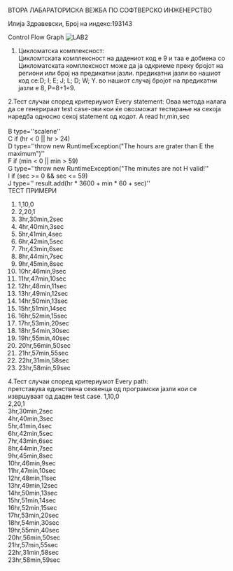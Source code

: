 ВТОРА ЛАБАРАТОРИСКА ВЕЖБА ПО СОФТВЕРСКО ИНЖЕНЕРСТВО

Илија Здравевски, Број на индекс:193143

Control Flow Graph
![LAB2](https://user-images.githubusercontent.com/82412147/120199778-e49bed00-c223-11eb-9f6c-1619132c6add.png)

1. Цикломатска комплексност:<br>
Цикломтската комплексност на дадениот код е 9 и таа е добиена со Цикломатската комплексност може да ја одкриеме преку бројот на региони или број на предикатни јазли. предикатни јазли во нашиот код се:D; I; E; J; L; D; W; Y. во нашиот случај бројот на предикатни јазли е 8, Р=8+1=9.

2.Тест случаи според критериумот Every statement:
Оваа метода налага да се генерираат test case-ови кои ќе овозможат
тестирање на секоја наредба односно секој statement од кодот.
A  read hr,min,sec<br>               
B  type=''scalene''<br>
C  if (hr < 0 || hr > 24)<br>
D  type=''throw new RuntimeException("The hours are grater than E  the maximum")''<br>
F  if (min < 0 || min > 59)<br>
G  type=''throw new RuntimeException("The minutes are not H  valid!''<br>
I  if (sec >= 0 && sec <= 59)<br>
J  type='' result.add(hr * 3600 + min * 60 + sec)''<br>
ТЕСТ ПРИМЕРИ<br>
1. 1,10,0
2. 2,20,1
3. 3hr,30min,2sec
4. 4hr,40min,3sec
5. 5hr,41min,4sec
6. 6hr,42min,5sec
7. 7hr,43min,6sec
8. 8hr,44min,7sec
9. 9hr,45min,8sec
10. 10hr,46min,9sec
11. 11hr,47min,10sec
12. 12hr,48min,11sec
13. 13hr,49min,12sec
14. 14hr,50min,13sec
15. 15hr,51min,14sec
16. 16hr,52min,15sec
17. 17hr,53min,20sec
18. 18hr,54min,30sec
19. 19hr,55min,40sec
20. 20hr,56min,50sec
21. 21hr,57min,55sec
22. 22hr,31min,58sec
23. 23hr,58min,59sec

4.Тест случаи според критериумот Every path:<br>
претставува единствена секвенца од програмски јазли кои
се извршуваат од даден test case.
1,10,0<br>
2,20,1<br>
3hr,30min,2sec<br>
4hr,40min,3sec<br>
5hr,41min,4sec<br>
6hr,42min,5sec<br>
7hr,43min,6sec<br>
8hr,44min,7sec<br>
9hr,45min,8sec<br>
10hr,46min,9sec<br>
11hr,47min,10sec<br>
12hr,48min,11sec<br>
13hr,49min,12sec<br>
14hr,50min,13sec<br>
15hr,51min,14sec<br>
16hr,52min,15sec<br>
17hr,53min,20sec<br>
18hr,54min,30sec<br>
19hr,55min,40sec<br>
20hr,56min,50sec<br>
21hr,57min,55sec<br>
22hr,31min,58sec<br>
23hr,58min,59sec<br>







